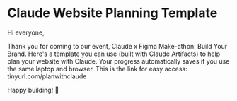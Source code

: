 # Claude Website Planning Template 

Hi everyone, 

Thank you for coming to our event, Claude x Figma Make-athon: Build Your Brand. Here's a template you can use (built with Claude Artifacts) to help plan your website with Claude. Your progress automatically saves if you use the same laptop and browser. This is the link for easy access: tinyurl.com/planwithclaude

Happy building! 🚀
